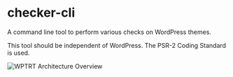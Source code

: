 # checker-cli

A command line tool to perform various checks on WordPress themes.

This tool should be independent of WordPress. The PSR-2 Coding Standard is used.

![WPTRT Architecture Overview](http://wpbestpractices.com/content/uploads/2016/12/WPTRT-Theme-Check.png)
